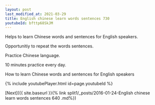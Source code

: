 ```yaml
---
layout: post
last_modified_at: 2021-03-29
title: English chinese learn words sentences 730 
youtubeId: bfttp68SkJM
---
```

 
 
Helps to learn Chinese words and sentences for English speakers.

Opportunitiy to repeat the words sentences. 

Practice Chinese language. 
 
10 minutes practice every day. 
 
How to learn Chinese words and sentences for English speakers 
 
{% include youtubePlayer.html id=page.youtubeId %}
 
 
[Next]({{ site.baseurl }}{% link  split1/_posts/2016-01-24-English chinese learn words sentences 640 .md%})
 
